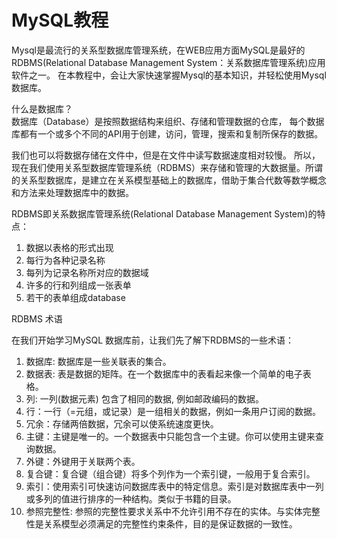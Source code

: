 # MySQL教程

Mysql是最流行的关系型数据库管理系统，在WEB应用方面MySQL是最好的RDBMS(Relational Database Management System：关系数据库管理系统)应用软件之一。
在本教程中，会让大家快速掌握Mysql的基本知识，并轻松使用Mysql数据库。

什么是数据库？<br>
数据库（Database）是按照数据结构来组织、存储和管理数据的仓库，
每个数据库都有一个或多个不同的API用于创建，访问，管理，搜索和复制所保存的数据。<br>

我们也可以将数据存储在文件中，但是在文件中读写数据速度相对较慢。
所以，现在我们使用关系型数据库管理系统（RDBMS）来存储和管理的大数据量。所谓的关系型数据库，是建立在关系模型基础上的数据库，借助于集合代数等数学概念和方法来处理数据库中的数据。

RDBMS即关系数据库管理系统(Relational Database Management System)的特点：

1. 数据以表格的形式出现
2. 每行为各种记录名称
3. 每列为记录名称所对应的数据域
4. 许多的行和列组成一张表单
5. 若干的表单组成database

RDBMS 术语

在我们开始学习MySQL 数据库前，让我们先了解下RDBMS的一些术语：

1. 数据库: 数据库是一些关联表的集合。
2. 数据表: 表是数据的矩阵。在一个数据库中的表看起来像一个简单的电子表格。
3. 列: 一列(数据元素) 包含了相同的数据, 例如邮政编码的数据。
4. 行：一行（=元组，或记录）是一组相关的数据，例如一条用户订阅的数据。
5. 冗余：存储两倍数据，冗余可以使系统速度更快。
6. 主键：主键是唯一的。一个数据表中只能包含一个主键。你可以使用主键来查询数据。
7. 外键：外键用于关联两个表。
8. 复合键：复合键（组合键）将多个列作为一个索引键，一般用于复合索引。
9. 索引：使用索引可快速访问数据库表中的特定信息。索引是对数据库表中一列或多列的值进行排序的一种结构。类似于书籍的目录。
10. 参照完整性: 参照的完整性要求关系中不允许引用不存在的实体。与实体完整性是关系模型必须满足的完整性约束条件，目的是保证数据的一致性。

